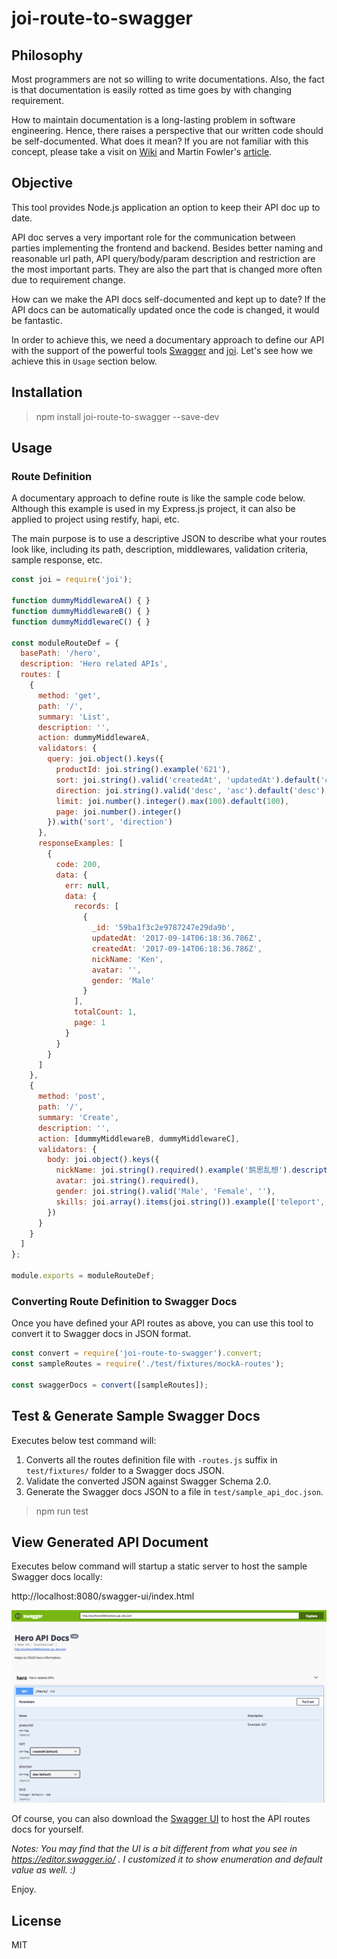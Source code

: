 # joi-route-to-swagger

## Philosophy

Most programmers are not so willing to write documentations.  Also, the fact is that documentation is easily rotted as time goes by with changing requirement.  

[Wiki]: https://en.wikipedia.org/wiki/Self-documenting_code
[article]: https://www.martinfowler.com/bliki/CodeAsDocumentation.html

How to maintain documentation is a long-lasting problem in software engineering.  Hence, there raises a perspective that our written code should be self-documented.  What does it mean?  If you are not familiar with this concept, please take a visit on [Wiki][] and Martin Fowler's [article][].  

## Objective

This tool provides Node.js application an option to keep their API doc up to date.  

API doc serves a very important role for the communication between parties implementing the frontend and backend.  Besides better naming and reasonable url path, API query/body/param description and restriction are the most important parts.  They are also the part that is changed more often due to requirement change.  

How can we make the API docs self-documented and kept up to date?  If the API docs can be automatically updated once the code is changed, it would be fantastic.  

[joi]: https://github.com/hapijs/joi
[Swagger]: https://swagger.io/

In order to achieve this, we need a documentary approach to define our API with the support of the powerful tools [Swagger][] and [joi][].  Let's see how we achieve this in `Usage` section below.  

## Installation

>npm install joi-route-to-swagger --save-dev

## Usage

### Route Definition

A documentary approach to define route is like the sample code below.  Although this example is used in my Express.js project, it can also be applied to project using restify, hapi, etc.  

The main purpose is to use a descriptive JSON to describe what your routes look like, including its path, description, middlewares, validation criteria, sample response, etc.  

```javascript
const joi = require('joi');

function dummyMiddlewareA() { }
function dummyMiddlewareB() { }
function dummyMiddlewareC() { }

const moduleRouteDef = {
  basePath: '/hero',
  description: 'Hero related APIs',
  routes: [
    {
      method: 'get',
      path: '/',
      summary: 'List',
      description: '',
      action: dummyMiddlewareA,
      validators: {
        query: joi.object().keys({
          productId: joi.string().example('621'),
          sort: joi.string().valid('createdAt', 'updatedAt').default('createdAt'),
          direction: joi.string().valid('desc', 'asc').default('desc'),
          limit: joi.number().integer().max(100).default(100),
          page: joi.number().integer()
        }).with('sort', 'direction')
      },
      responseExamples: [
        {
          code: 200,
          data: {
            err: null,
            data: {
              records: [
                {
                  _id: '59ba1f3c2e9787247e29da9b',
                  updatedAt: '2017-09-14T06:18:36.786Z',
                  createdAt: '2017-09-14T06:18:36.786Z',
                  nickName: 'Ken',
                  avatar: '',
                  gender: 'Male'
                }
              ],
              totalCount: 1,
              page: 1
            }
          }
        }
      ]
    },
    {
      method: 'post',
      path: '/',
      summary: 'Create',
      description: '',
      action: [dummyMiddlewareB, dummyMiddlewareC],
      validators: {
        body: joi.object().keys({
          nickName: joi.string().required().example('鹄思乱想').description('Hero Nickname'),
          avatar: joi.string().required(),
          gender: joi.string().valid('Male', 'Female', ''),
          skills: joi.array().items(joi.string()).example(['teleport', 'invisible'])
        })
      }
    }
  ]
};

module.exports = moduleRouteDef;
```

### Converting Route Definition to Swagger Docs

Once you have defined your API routes as above, you can use this tool to convert it to Swagger docs in JSON format.

```javascript
const convert = require('joi-route-to-swagger').convert;
const sampleRoutes = require('./test/fixtures/mockA-routes');

const swaggerDocs = convert([sampleRoutes]);
```

## Test & Generate Sample Swagger Docs

Executes below test command will:  

1. Converts all the routes definition file with `-routes.js` suffix in `test/fixtures/` folder to a Swagger docs JSON.  
2. Validate the converted JSON against Swagger Schema 2.0.  
3. Generate the Swagger docs JSON to a file in `test/sample_api_doc.json`.  

>npm run test

## View Generated API Document

Executes below command will startup a static server to host the sample Swagger docs locally:  

http://localhost:8080/swagger-ui/index.html

![Swagger Docs Sample](./Swagger-Docs-Sample.png)

[Swagger UI]: https://swagger.io/swagger-ui/

Of course, you can also download the [Swagger UI][] to host the API routes docs for yourself.  

_Notes: You may find that the UI is a bit different from what you see in https://editor.swagger.io/ .  I customized it to show enumeration and default value as well.  :)_  

Enjoy.  


## License

MIT
